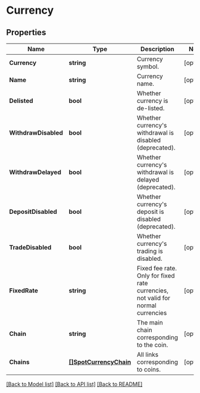 # Currency

## Properties

Name | Type | Description | Notes
------------ | ------------- | ------------- | -------------
**Currency** | **string** | Currency symbol. | [optional] 
**Name** | **string** | Currency name. | [optional] 
**Delisted** | **bool** | Whether currency is de-listed. | [optional] 
**WithdrawDisabled** | **bool** | Whether currency&#39;s withdrawal is disabled (deprecated). | [optional] 
**WithdrawDelayed** | **bool** | Whether currency&#39;s withdrawal is delayed (deprecated). | [optional] 
**DepositDisabled** | **bool** | Whether currency&#39;s deposit is disabled (deprecated). | [optional] 
**TradeDisabled** | **bool** | Whether currency&#39;s trading is disabled. | [optional] 
**FixedRate** | **string** | Fixed fee rate. Only for fixed rate currencies, not valid for normal currencies | [optional] 
**Chain** | **string** | The main chain corresponding to the coin. | [optional] 
**Chains** | [**[]SpotCurrencyChain**](SpotCurrencyChain.md) | All links corresponding to coins. | [optional] 

[[Back to Model list]](../README.md#documentation-for-models) [[Back to API list]](../README.md#documentation-for-api-endpoints) [[Back to README]](../README.md)


